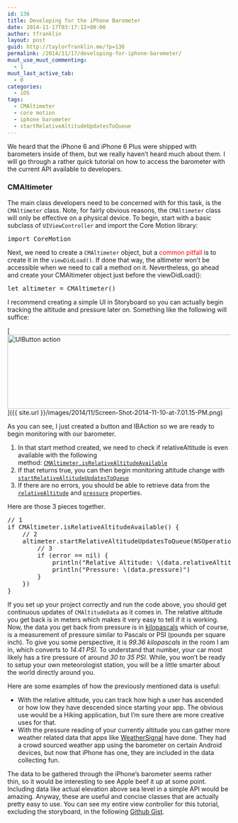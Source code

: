 ```yaml
---
id: 136
title: Developing for the iPhone Barometer
date: 2014-11-17T03:17:12+00:00
author: tfranklin
layout: post
guid: http://taylorfranklin.me/?p=136
permalink: /2014/11/17/developing-for-iphone-barometer/
muut_use_muut_commenting:
  - 1
muut_last_active_tab:
  - 0
categories:
  - iOS
tags:
  - CMAltimeter
  - core motion
  - iphone barometer
  - startRelativeAltitudeUpdatesToQueue
---
```

We heard that the iPhone 6 and iPhone 6 Plus were shipped with barometers inside of them, but we really haven&#8217;t heard much about them. I will go through a rather quick tutorial on how to access the barometer with the current API available to developers.

### CMAltimeter

The main class developers need to be concerned with for this task, is the `CMAltimeter` class. Note, for fairly obvious reasons, the `CMAltimeter` class will only be effective on a physical device. To begin, start with a basic subclass of `UIViewController` and import the Core Motion library:

<pre class="theme:classic lang:swift decode:true">import CoreMotion</pre>

Next, we need to create a `CMAltimeter` object, but a <span style="color: #ff0000;">common pitfall</span> is to create it in the `viewDidLoad()`. If done that way, the altimeter won&#8217;t be accessible when we need to call a method on it. Nevertheless, go ahead and create your CMAltimeter object just before the viewDidLoad():

<pre class="theme:classic lang:swift decode:true">let altimeter = CMAltimeter()</pre>

I recommend creating a simple UI in Storyboard so you can actually begin tracking the altitude and pressure later on. Something like the following will suffice:

[<img class="aligncenter size-full wp-image-182" src="{{ site.url }}/images/2014/11/Screen-Shot-2014-11-10-at-7.01.15-PM.png" alt="UIButton action" width="623" height="167" srcset="{{ site.url }}/images/2014/11/Screen-Shot-2014-11-10-at-7.01.15-PM-300x80.png 300w, {{ site.url }}/images/2014/11/Screen-Shot-2014-11-10-at-7.01.15-PM.png 623w" sizes="(max-width: 623px) 100vw, 623px" />]({{ site.url }}/images/2014/11/Screen-Shot-2014-11-10-at-7.01.15-PM.png)

As you can see, I just created a button and IBAction so we are ready to begin monitoring with our barometer.

  1. In that start method created, we need to check if relativeAltitude is even available with the following method: <a href="https://developer.apple.com/library/IOs//documentation/CoreMotion/Reference/CMAltimeter_class/index.html#//apple_ref/occ/clm/CMAltimeter/isRelativeAltitudeAvailable" target="_blank"><code>CMAltimeter.isRelativeAltitudeAvailable</code></a>
  2. If that returns true, you can then begin monitoring altitude change with <a href="https://developer.apple.com/library/IOs//documentation/CoreMotion/Reference/CMAltimeter_class/index.html#//apple_ref/occ/instm/CMAltimeter/startRelativeAltitudeUpdatesToQueue:withHandler:" target="_blank"><code>startRelativeAltitudeUpdatesToQueue</code></a>
  3. If there are no errors, you should be able to retrieve data from the <a href="https://developer.apple.com/library/IOs//documentation/CoreMotion/Reference/CMAltitudeData_class/index.html#//apple_ref/occ/instp/CMAltitudeData/relativeAltitude" target="_blank"><code>relativeAltitude</code></a> and <a href="https://developer.apple.com/library/IOs//documentation/CoreMotion/Reference/CMAltitudeData_class/index.html#//apple_ref/occ/instp/CMAltitudeData/pressure" target="_blank"><code>pressure</code></a> properties.

Here are those 3 pieces together.

<pre class="theme:classic nums:false lang:swift decode:true ">// 1
if CMAltimeter.isRelativeAltitudeAvailable() {
    // 2
    altimeter.startRelativeAltitudeUpdatesToQueue(NSOperationQueue.mainQueue(), withHandler: { data, error in
        // 3
        if (error == nil) {
            println("Relative Altitude: \(data.relativeAltitude)")
            println("Pressure: \(data.pressure)")
        }
    })
}</pre>

If you set up your project correctly and run the code above, you should get continuous updates of `CMAltitudeData` as it comes in. The relative altitude you get back is in meters which makes it very easy to tell if it is working. Now, the data you get back from pressure is in <a href="http://www.aqua-calc.com/what-is/pressure/kilopascal" target="_blank">kilopascals</a> which of course, is a measurement of pressure similar to Pascals or PSI (pounds per square inch). To give you some perspective, it is _99.36 kilopascals_ in the room I am in, which converts to _14.41 PSI_. To understand that number, your car most likely has a tire pressure of around _30 to 35 PSI_. While, you won&#8217;t be ready to setup your own meteorologist station, you will be a little smarter about the world directly around you.

Here are some examples of how the previously mentioned data is useful:

  * With the relative altitude, you can track how high a user has ascended or how low they have descended since starting your app. The obvious use would be a Hiking application, but I&#8217;m sure there are more creative uses for that.
  * With the pressure reading of your currently altitude you can gather more weather related data that apps like <a href="https://itunes.apple.com/us/app/weathersignal-barometer-for/id924529896?ls=1" target="_blank">WeatherSignal</a> have done. They had a crowd sourced weather app using the barometer on certain Android devices, but now that iPhone has one, they are included in the data collecting fun.

The data to be gathered through the iPhone&#8217;s barometer seems rather thin, so it would be interesting to see Apple beef it up at some point. Including data like actual elevation above sea level in a simple API would be amazing. Anyway, these are useful and concise classes that are actually pretty easy to use. You can see my entire view controller for this tutorial, excluding the storyboard, in the following <a href="https://gist.github.com/tfrank64/096cdb916f340c740a95" target="_blank">Github Gist</a>.
